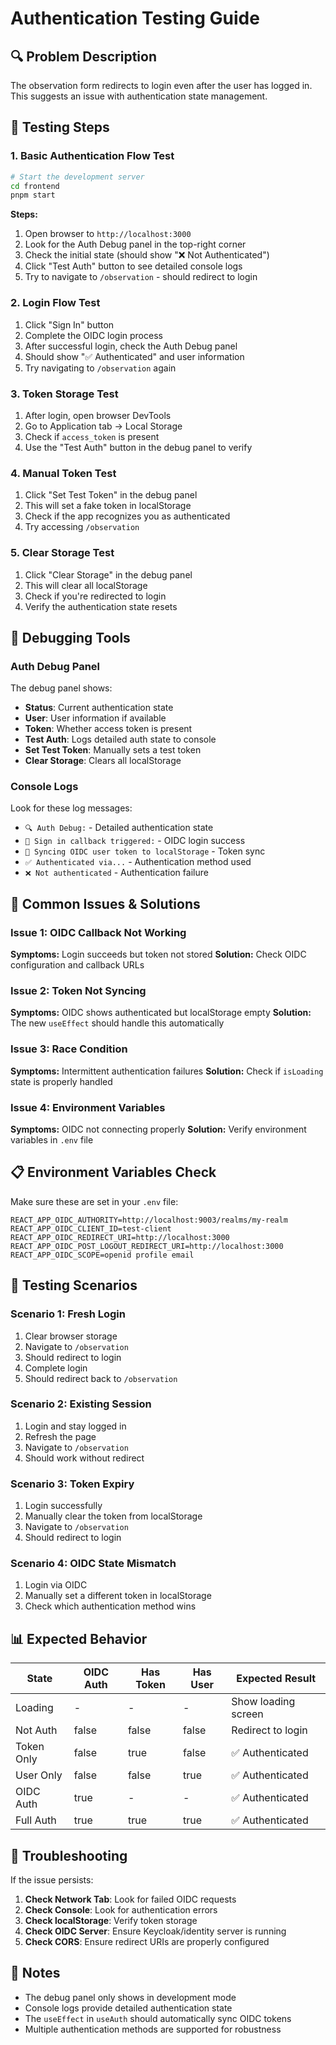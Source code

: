 # Authentication Testing Guide

## 🔍 Problem Description
The observation form redirects to login even after the user has logged in. This suggests an issue with authentication state management.

## 🧪 Testing Steps

### 1. **Basic Authentication Flow Test**
```bash
# Start the development server
cd frontend
pnpm start
```

**Steps:**
1. Open browser to `http://localhost:3000`
2. Look for the Auth Debug panel in the top-right corner
3. Check the initial state (should show "❌ Not Authenticated")
4. Click "Test Auth" button to see detailed console logs
5. Try to navigate to `/observation` - should redirect to login

### 2. **Login Flow Test**
1. Click "Sign In" button
2. Complete the OIDC login process
3. After successful login, check the Auth Debug panel
4. Should show "✅ Authenticated" and user information
5. Try navigating to `/observation` again

### 3. **Token Storage Test**
1. After login, open browser DevTools
2. Go to Application tab → Local Storage
3. Check if `access_token` is present
4. Use the "Test Auth" button in the debug panel to verify

### 4. **Manual Token Test**
1. Click "Set Test Token" in the debug panel
2. This will set a fake token in localStorage
3. Check if the app recognizes you as authenticated
4. Try accessing `/observation`

### 5. **Clear Storage Test**
1. Click "Clear Storage" in the debug panel
2. This will clear all localStorage
3. Check if you're redirected to login
4. Verify the authentication state resets

## 🔧 Debugging Tools

### Auth Debug Panel
The debug panel shows:
- **Status**: Current authentication state
- **User**: User information if available
- **Token**: Whether access token is present
- **Test Auth**: Logs detailed auth state to console
- **Set Test Token**: Manually sets a test token
- **Clear Storage**: Clears all localStorage

### Console Logs
Look for these log messages:
- `🔍 Auth Debug:` - Detailed authentication state
- `🔐 Sign in callback triggered:` - OIDC login success
- `🔐 Syncing OIDC user token to localStorage` - Token sync
- `✅ Authenticated via...` - Authentication method used
- `❌ Not authenticated` - Authentication failure

## 🐛 Common Issues & Solutions

### Issue 1: OIDC Callback Not Working
**Symptoms:** Login succeeds but token not stored
**Solution:** Check OIDC configuration and callback URLs

### Issue 2: Token Not Syncing
**Symptoms:** OIDC shows authenticated but localStorage empty
**Solution:** The new `useEffect` should handle this automatically

### Issue 3: Race Condition
**Symptoms:** Intermittent authentication failures
**Solution:** Check if `isLoading` state is properly handled

### Issue 4: Environment Variables
**Symptoms:** OIDC not connecting properly
**Solution:** Verify environment variables in `.env` file

## 📋 Environment Variables Check
Make sure these are set in your `.env` file:
```env
REACT_APP_OIDC_AUTHORITY=http://localhost:9003/realms/my-realm
REACT_APP_OIDC_CLIENT_ID=test-client
REACT_APP_OIDC_REDIRECT_URI=http://localhost:3000
REACT_APP_OIDC_POST_LOGOUT_REDIRECT_URI=http://localhost:3000
REACT_APP_OIDC_SCOPE=openid profile email
```

## 🔄 Testing Scenarios

### Scenario 1: Fresh Login
1. Clear browser storage
2. Navigate to `/observation`
3. Should redirect to login
4. Complete login
5. Should redirect back to `/observation`

### Scenario 2: Existing Session
1. Login and stay logged in
2. Refresh the page
3. Navigate to `/observation`
4. Should work without redirect

### Scenario 3: Token Expiry
1. Login successfully
2. Manually clear the token from localStorage
3. Navigate to `/observation`
4. Should redirect to login

### Scenario 4: OIDC State Mismatch
1. Login via OIDC
2. Manually set a different token in localStorage
3. Check which authentication method wins

## 📊 Expected Behavior

| State | OIDC Auth | Has Token | Has User | Expected Result |
|-------|-----------|-----------|----------|-----------------|
| Loading | - | - | - | Show loading screen |
| Not Auth | false | false | false | Redirect to login |
| Token Only | false | true | false | ✅ Authenticated |
| User Only | false | false | true | ✅ Authenticated |
| OIDC Auth | true | - | - | ✅ Authenticated |
| Full Auth | true | true | true | ✅ Authenticated |

## 🚨 Troubleshooting

If the issue persists:

1. **Check Network Tab**: Look for failed OIDC requests
2. **Check Console**: Look for authentication errors
3. **Check localStorage**: Verify token storage
4. **Check OIDC Server**: Ensure Keycloak/identity server is running
5. **Check CORS**: Ensure redirect URIs are properly configured

## 📝 Notes

- The debug panel only shows in development mode
- Console logs provide detailed authentication state
- The `useEffect` in `useAuth` should automatically sync OIDC tokens
- Multiple authentication methods are supported for robustness
